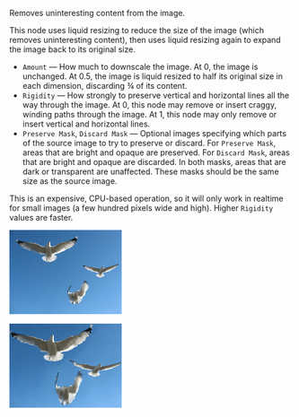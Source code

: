 Removes uninteresting content from the image.

This node uses liquid resizing to reduce the size of the image (which removes uninteresting content), then uses liquid resizing again to expand the image back to its original size.

   - `Amount` — How much to downscale the image.  At 0, the image is unchanged.  At 0.5, the image is liquid resized to half its original size in each dimension, discarding ¾ of its content.
   - `Rigidity` — How strongly to preserve vertical and horizontal lines all the way through the image.  At 0, this node may remove or insert craggy, winding paths through the image.  At 1, this node may only remove or insert vertical and horizontal lines.
   - `Preserve Mask`, `Discard Mask` — Optional images specifying which parts of the source image to try to preserve or discard.  For `Preserve Mask`, areas that are bright and opaque are preserved.  For `Discard Mask`, areas that are bright and opaque are discarded.  In both masks, areas that are dark or transparent are unaffected.  These masks should be the same size as the source image.

This is an expensive, CPU-based operation, so it will only work in realtime for small images (a few hundred pixels wide and high).  Higher `Rigidity` values are faster.

![](seagulls.png)

![](liquid-mask.png)
